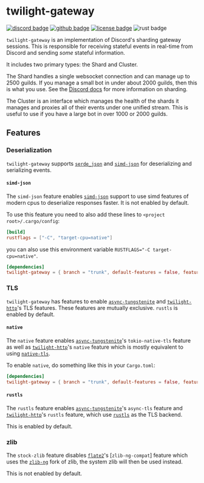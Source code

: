 <!-- cargo-sync-readme start -->

# twilight-gateway

[![discord badge][]][discord link] [![github badge][]][github link] [![license badge][]][license link] ![rust badge]

`twilight-gateway` is an implementation of Discord's sharding gateway sessions.
This is responsible for receiving stateful events in real-time from Discord
and sending *some* stateful information.

It includes two primary types: the Shard and Cluster.

The Shard handles a single websocket connection and can manage up to 2500
guilds. If you manage a small bot in under about 2000 guilds, then this is
what you use. See the [Discord docs][docs:discord:sharding] for more
information on sharding.

The Cluster is an interface which manages the health of the shards it
manages and proxies all of their events under one unified stream. This is
useful to use if you have a large bot in over 1000 or 2000 guilds.

## Features

### Deserialization

`twilight-gateway` supports [`serde_json`] and [`simd-json`] for
deserializing and serializing events.

#### `simd-json`

The `simd-json` feature enables [`simd-json`] support to use simd features
of modern cpus to deserialize responses faster. It is not enabled by
default.

To use this feature you need to also add these lines to
`<project root>/.cargo/config`:

```toml
[build]
rustflags = ["-C", "target-cpu=native"]
```
you can also use this environment variable `RUSTFLAGS="-C target-cpu=native"`.

```toml
[dependencies]
twilight-gateway = { branch = "trunk", default-features = false, features = ["rustls", "simd-json"], git = "https://github.com/twilight-rs/twilight" }
```

### TLS

`twilight-gateway` has features to enable [`async-tungstenite`] and
[`twilight-http`]'s TLS features. These features are mutually exclusive.
`rustls` is enabled by default.

#### `native`

The `native` feature enables [`async-tungstenite`]'s `tokio-native-tls`
feature as well as [`twilight-http`]'s `native` feature which is mostly
equivalent to using [`native-tls`].

To enable `native`, do something like this in your `Cargo.toml`:

```toml
[dependencies]
twilight-gateway = { branch = "trunk", default-features = false, features = ["native"], git = "https://github.com/twilight-rs/twilight" }
```

#### `rustls`

The `rustls` feature enables [`async-tungstenite`]'s `async-tls` feature and
[`twilight-http`]'s `rustls` feature, which use [`rustls`] as the TLS backend.

This is enabled by default.

### zlib

The `stock-zlib` feature disables [`flate2`]'s [`zlib-ng-compat`] feature which
uses the [`zlib-ng`] fork of zlib, the system zlib will then be used instead.

This is not enabled by default.

[`async-tungstenite`]: https://crates.io/crates/async-tungstenite
[`flate2`]: https://crates.io/crates/flate2
[`native-tls`]: https://crates.io/crates/native-tls
[`rustls`]: https://crates.io/crates/rustls
[`serde_json`]: https://crates.io/crates/serde_json
[`simd-json`]: https://crates.io/crates/simd-json
[`twilight-http`]: https://twilight-rs.github.io/twilight/twilight_http/index.html
[`zlib-ng`]: https://github.com/zlib-ng/zlib-ng
[discord badge]: https://img.shields.io/discord/745809834183753828?color=%237289DA&label=discord%20server&logo=discord&style=for-the-badge
[discord link]: https://discord.gg/7jj8n7D
[docs:discord:sharding]: https://discord.com/developers/docs/topics/gateway#sharding
[github badge]: https://img.shields.io/badge/github-twilight-6f42c1.svg?style=for-the-badge&logo=github
[github link]: https://github.com/twilight-rs/twilight
[license badge]: https://img.shields.io/badge/license-ISC-blue.svg?style=for-the-badge&logo=pastebin
[license link]: https://github.com/twilight-rs/twilight/blob/trunk/LICENSE.md
[rust badge]: https://img.shields.io/badge/rust-stable-93450a.svg?style=for-the-badge&logo=rust

<!-- cargo-sync-readme end -->
